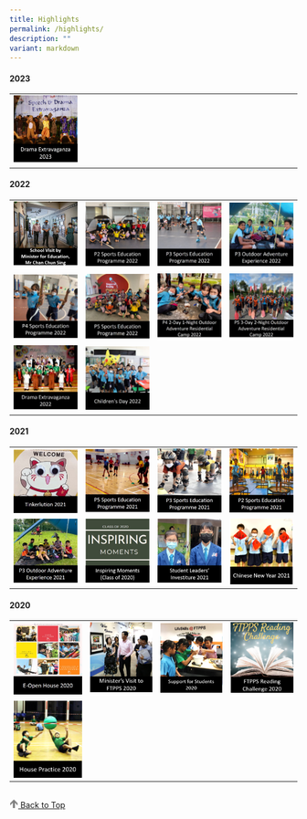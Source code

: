 ```yaml
---
title: Highlights
permalink: /highlights/
description: ""
variant: markdown
---
```

#### 2023

<table>
	<tbody>
	<tr>
		<td width="25%">
			<a href="/highlights/2023/dramaextravaganza2023/">
				<img src="/images/Highlights/2023/Drama_Extravaganza_2023.jpg">
				</a>
			</td>
		<td>		</td>
		<td>		</td>
		<td>		</td>
	</tr>	
</tbody></table>

#### 2022

<table>
	<tbody><tr>
		<td width="25%">
			<a href="/highlights/school-visit-by-minister-for-education-mr-chan-chun-sing">
				<img src="/images/Min%20visit%20logo.png">
			</a>
		</td>
		<td width="25%">
			<a href="/highlights/p2-sports-education-programme-2022">
				<img src="/images/Logo%20P2%20Sports%20Education%20Programme%202022.png">
			</a>
		</td>
		<td width="25%">
			<a href="/highlights/p3-sports-education-programme-2022">
				<img src="/images/Logo%20P3%20Sports%20Education%20Programme%202022.jpg">
			</a>
		</td>
		<td width="25%">
			<a href="/highlights/p3-outdoor-adventure-experience-2022">
				<img src="/images/Logo%20P3%20Outdoor%20Adventure%20Experience%202022.jpg">
			</a>
		</td>
	</tr>
	<tr>
		<td width="25%">
			<a href="/highlights/p4-sports-education-programme-2022">
				<img src="/images/Logo%20P4%20Sports%20Education%20Programme%202022.jpg">
			</a>
		</td>
		<td width="25%">
			<a href="/highlights/p5-sports-education-programme-2022">
				<img src="/images/P5%20Sports%20Education%20Programme%202022.jpg">
			</a>
		</td>
		<td width="25%">
			<a href="/highlights/2022/P4-2D1N-OA-Camp-2022">
				<img src="/images/Highlights/2022/P4%202D1N%20Outdoor%20Camp%202022/P4%202-Day%201-Night%20Outdoor%20Adventure%20Residential%20Camp%202022.jpg">
			</a>
		</td>
		<td width="25%">
			<a href="/highlights/2022/P5-3D2N-OA-Camp-2022">
				<img src="/images/Highlights/2022/P5%203D2N%20OA%20Camp/P5%203-Day%202-Night%20Outdoor%20Adventure%20Residential%20Camp%202022.jpg">
			</a>
		</td>
	</tr>
	<tr>
		<td width="25%">
			<a href="/highlights/2022/drama-extravaganza-2022/">
				<img src="/images/Highlights/2022/Drama%20Extravaganza%202022/Drama%20Extravaganza%202022%20Pic%20Link.jpg">
				</a>
			</td>
			<td width="25%">
				<a href="/highlights/2022/ChildrensDay2022/">
				<img src="/images/Highlights/2022/Children's%20Day%202022/Children's%20Day%202022.jpg">
			</a>
		</td>
		<td>		</td>
		<td>		</td>
	</tr>	
</tbody></table>

#### 2021

<table>
	<tbody><tr>
		<td width="25%">
			<a href="/highlights/tinkerlution-2021">
				<img src="/images/Tinkerlution%202021.jpg">
			</a>
		</td>
		<td width="25%">
			<a href="/highlights/p5-sports-education-programme-2021">
				<img src="/images/P5%20Sports%20Education%20Programme%202021.jpg">
			</a>
		</td>
		<td width="25%">
			<a href="/highlights/p3-sports-education-programme-2021">
				<img src="/images/P3%20Sports%20Education%20Programme%202021.jpg">
			</a>
		</td>
		<td width="25%">
			<a href="/highlights/p2-sports-education-programme-2021">
				<img src="/images/P2%20Sports%20Education%20Programme%202021.jpg">
			</a>
		</td>
	</tr>
	<tr>
		<td width="25%">
			<a href="/highlights/p3-outdoor-adventure-experience-2021">
				<img src="/images/P3%20Outdoor%20Adventure%20Experience%202021.jpg">
			</a>
		</td>
		<td width="25%">
			<a href="/highlights/inspiring-moments-class-of-2020">
				<img src="/images/INSPIRING%20MOMENTS.png">
			</a>
		</td>
		<td width="25%">
			<a href="/highlights/student-leaders-investiture-2021">
				<img src="/images/STUDENT%20LEADERS%20INVESTITURE%201.png">
			</a>
		</td>
		<td width="25%">
			<a href="/highlights/chinese-new-year-celebration-2021">
				<img src="/images/CNY%202021.png">
			</a>
		</td>
	</tr>
</tbody></table>

#### 2020

<table>
	<tbody><tr>
		<td width="26.5%">
			<a href="/highlights/e-open-house-2020">
				<img src="/images/e-Open%20House%202020.jpg">
			</a>
		</td>
		<td>
			<a href="/highlights/ministers-visit-to-ftpps">
				<img src="/images/Minister%20Visit%20to%20FTPPS%204.png">
			</a>
		</td>
		<td>
			<a href="/highlights/support-for-students">
				<img src="/images/Support%20for%20Students%202020.png">
			</a>
		</td>
		<td>
			<a href="/highlights/ftpps-digital-reading-challenge-2020">
				<img src="/images/FTPPS%20Reading%20Challenge%202020.png">
			</a>
		</td>
	</tr>
		<tr>
		<td width="25%">
			<a href="/highlights/house-practice-2020">
				<img src="/images/House%20Practice%202020.png">
			</a>
		</td>
		<td>		</td>
		<td>		</td>
		<td>		</td>
	</tr>	
</tbody></table>

<br>

<a href="/highlights#lo_main">
	 <img src="/images/arrow-up.png" style="width:3%" align="centre"> 
	Back to Top
	</a>